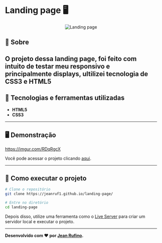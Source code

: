 # Landing page 🖥
<p align="center">
<img src="https://ibb.co/5RTZv5R" alt="Landing page" title="Landing page">
</p>

## 📖 Sobre   
O projeto dessa landing page, foi feito com intuito de testar meu responsivo e principalmente displays, ultilizei tecnologia de CSS3 e HTML5
---

## 🚀 Tecnologias e ferramentas utilizadas
 - **HTML5**
 - **CSS3**

---

## 🖥️ Demonstração

https://imgur.com/RDqRgcX

Você pode acessar o projeto clicando [aqui](https://jeanruf1.github.io/landing-page/).

---

## 🔧 Como executar o projeto

```bash
# Clone o repositório
git clone https://jeanruf1.github.io/landing-page/

# Entre no diretório
cd landing-page
```
Depois disso, utilize uma ferramenta como o [Live Server](https://marketplace.visualstudio.com/items?itemName=ritwickdey.LiveServer) para criar um servidor local e executar o projeto.

----

**Desenvolvido com ❤️ por [Jean Rufino](https://github.com/jeanruf1/).**
